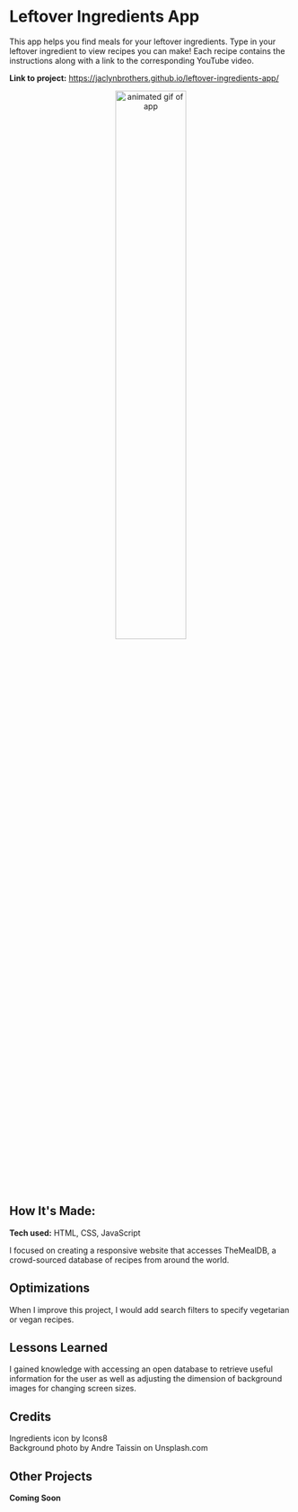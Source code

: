 # Leftover Ingredients App
This app helps you find meals for your leftover ingredients. Type in your leftover ingredient to view recipes you can make!
Each recipe contains the instructions along with a link to the corresponding YouTube video.

**Link to project:** https://jaclynbrothers.github.io/leftover-ingredients-app/

<p align="center">
  <img src="https://media.giphy.com/media/i4gQPdSIkW3Yntg32O/giphy.gif" alt="animated gif of app" width="50%">
</p>

## How It's Made:

**Tech used:** HTML, CSS, JavaScript

I focused on creating a responsive website that accesses TheMealDB, a crowd-sourced database of recipes from around the world.

## Optimizations

When I improve this project, I would add search filters to specify vegetarian or vegan recipes. 

## Lessons Learned

I gained knowledge with accessing an open database to retrieve useful information for the user as well as adjusting the dimension of background images for changing screen sizes. 

## Credits

Ingredients icon by Icons8 <br>
Background photo by Andre Taissin on Unsplash.com

## Other Projects

**Coming Soon**
